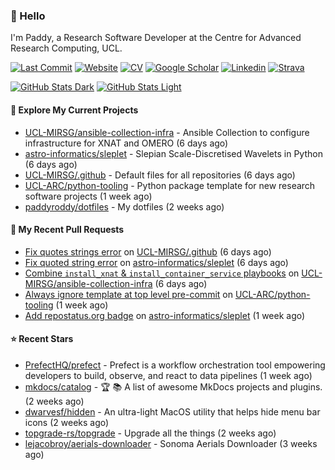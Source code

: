 ### 👋 Hello

I'm Paddy, a Research Software Developer at the Centre for Advanced Research
Computing, UCL.

[![Last Commit](https://img.shields.io/github/last-commit/paddyroddy/paddyroddy/main?label=updated)](https://github.com/paddyroddy)
[![Website](https://img.shields.io/badge/GitHub%20Pages-222?logo=githubpages&logoColor=fff&style=for-the-badge&style=flat)](https://paddyroddy.github.io)
[![CV](https://img.shields.io/badge/CV-PDF-pink.svg)](https://paddyroddy.github.io/cv)
[![Google Scholar](https://img.shields.io/badge/Google%20Scholar-4285F4?logo=googlescholar&logoColor=fff&style=for-the-badge&style=flat)](https://scholar.google.com/citations?user=OFigHUwAAAAJ)
[![Linkedin](https://img.shields.io/badge/LinkedIn-0A66C2?logo=linkedin&logoColor=fff&style=for-the-badge&style=flat)](https://www.linkedin.com/in/patrickjamesroddy)
[![Strava](https://img.shields.io/badge/Strava-FC4C02?style=for-the-badge&logo=strava&logoColor=white&style=flat)](https://www.strava.com/athletes/patrick_roddy)

[![GitHub Stats Dark](https://github-readme-stats-paddyroddy.vercel.app/api?username=paddyroddy&disable_animations=true&hide_border=true&hide_title=true&include_all_commits=true&rank_icon=github&show=prs_merged,reviews&show_icons=true&theme=tokyonight)](https://github.com/paddyroddy/paddyroddy#gh-dark-mode-only)
[![GitHub Stats Light](https://github-readme-stats-paddyroddy.vercel.app/api?username=paddyroddy&disable_animations=true&hide_border=true&hide_title=true&include_all_commits=true&rank_icon=github&show=prs_merged,reviews&show_icons=true&theme=default)](https://github.com/paddyroddy/paddyroddy#gh-light-mode-only)

#### 👷 Explore My Current Projects

- [UCL-MIRSG/ansible-collection-infra](https://github.com/UCL-MIRSG/ansible-collection-infra) - Ansible Collection to configure infrastructure for XNAT and OMERO
  (6 days ago)
- [astro-informatics/sleplet](https://github.com/astro-informatics/sleplet) - Slepian Scale-Discretised Wavelets in Python
  (6 days ago)
- [UCL-MIRSG/.github](https://github.com/UCL-MIRSG/.github) - Default files for all repositories
  (6 days ago)
- [UCL-ARC/python-tooling](https://github.com/UCL-ARC/python-tooling) - Python package template for new research software projects
  (1 week ago)
- [paddyroddy/dotfiles](https://github.com/paddyroddy/dotfiles) - My dotfiles
  (2 weeks ago)

#### 🔨 My Recent Pull Requests

- [Fix quotes strings error](https://github.com/UCL-MIRSG/.github/pull/100) on [UCL-MIRSG/.github](https://github.com/UCL-MIRSG/.github)
  (6 days ago)
- [Fix quoted string error](https://github.com/astro-informatics/sleplet/pull/361) on [astro-informatics/sleplet](https://github.com/astro-informatics/sleplet)
  (6 days ago)
- [Combine `install_xnat` &amp; `install_container_service` playbooks](https://github.com/UCL-MIRSG/ansible-collection-infra/pull/89) on [UCL-MIRSG/ansible-collection-infra](https://github.com/UCL-MIRSG/ansible-collection-infra)
  (6 days ago)
- [Always ignore template at top level pre-commit](https://github.com/UCL-ARC/python-tooling/pull/320) on [UCL-ARC/python-tooling](https://github.com/UCL-ARC/python-tooling)
  (1 week ago)
- [Add repostatus.org badge](https://github.com/astro-informatics/sleplet/pull/360) on [astro-informatics/sleplet](https://github.com/astro-informatics/sleplet)
  (1 week ago)

#### ⭐ Recent Stars

- [PrefectHQ/prefect](https://github.com/PrefectHQ/prefect) - Prefect is a workflow orchestration tool empowering developers to build, observe, and react to data pipelines
  (1 week ago)
- [mkdocs/catalog](https://github.com/mkdocs/catalog) - :trophy: :books: A list of awesome MkDocs projects and plugins. 
  (2 weeks ago)
- [dwarvesf/hidden](https://github.com/dwarvesf/hidden) - An ultra-light MacOS utility that helps hide menu bar icons
  (2 weeks ago)
- [topgrade-rs/topgrade](https://github.com/topgrade-rs/topgrade) - Upgrade all the things
  (2 weeks ago)
- [lejacobroy/aerials-downloader](https://github.com/lejacobroy/aerials-downloader) - Sonoma Aerials Downloader
  (3 weeks ago)
